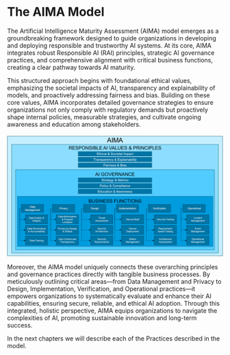 # The AIMA Model 

The Artificial Intelligence Maturity Assessment (AIMA) model emerges as a groundbreaking framework designed to guide organizations in developing and deploying responsible and trustworthy AI systems. At its core, AIMA integrates robust Responsible AI (RAI) principles, strategic AI governance practices, and comprehensive alignment with critical business functions, creating a clear pathway towards AI maturity.

This structured approach begins with foundational ethical values, emphasizing the societal impacts of AI, transparency and explainability of models, and proactively addressing fairness and bias. Building on these core values, AIMA incorporates detailed governance strategies to ensure organizations not only comply with regulatory demands but proactively shape internal policies, measurable strategies, and cultivate ongoing awareness and education among stakeholders.

![AIMA Model](../AIMA_model.png)

Moreover, the AIMA model uniquely connects these overarching principles and governance practices directly with tangible business processes. By meticulously outlining critical areas—from Data Management and Privacy to Design, Implementation, Verification, and Operational practices—it empowers organizations to systematically evaluate and enhance their AI capabilities, ensuring secure, reliable, and ethical AI adoption. Through this integrated, holistic perspective, AIMA equips organizations to navigate the complexities of AI, promoting sustainable innovation and long-term success.

In the next chapters we will describe each of the Practices described in the model.



